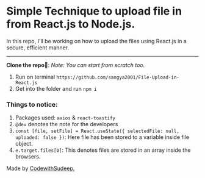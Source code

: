 <h1>Simple Technique to upload file in from React.js to Node.js.</h1>

In this repo, I'll be working on how to upload the files using React.js in a secure, efficient manner.

<hr/>

**Clone the repo**🚀: <i>Note: You can start from scratch
too.</i>

1. Run on terminal
   `https://github.com/sangya2001/File-Upload-in-React.js`
2. Get into the folder and run
   `npm i`


### Things to notice:
1. Packages used: `axios` & `react-toastify`
2. `@dev` denotes the note for the developers
3. `const [file, setFile] = React.useState({ selectedFile: null, uploaded: false })`: Here file has been stored to a variable inside file object.
4. `e.target.files[0]`: This denotes files are stored in an array inside the browsers.

Made by <a href="https://github.com/codewithsudeep">CodewithSudeep.</a>
